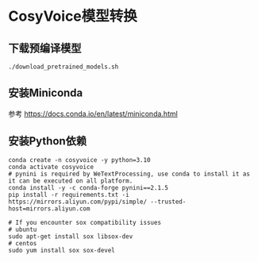 # CosyVoice模型转换

## 下载预编译模型

```
./download_pretrained_models.sh
```


## 安装Miniconda

参考 https://docs.conda.io/en/latest/miniconda.html


## 安装Python依赖

```
conda create -n cosyvoice -y python=3.10
conda activate cosyvoice
# pynini is required by WeTextProcessing, use conda to install it as it can be executed on all platform.
conda install -y -c conda-forge pynini==2.1.5
pip install -r requirements.txt -i https://mirrors.aliyun.com/pypi/simple/ --trusted-host=mirrors.aliyun.com

# If you encounter sox compatibility issues
# ubuntu
sudo apt-get install sox libsox-dev
# centos
sudo yum install sox sox-devel
```